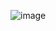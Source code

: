 ![image](https://github.com/kaja-abhijeet/weather-app/assets/160031707/128cf5e9-468a-424d-9eda-41975efb0ebe)
